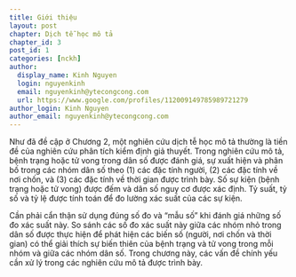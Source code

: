 ```yaml
---
title: Giới thiệu
layout: post
chapter: Dịch tễ học mô tả
chapter_id: 3
post_id: 1
categories: [nckh]
author:
  display_name: Kinh Nguyen
  login: nguyenkinh
  email: nguyenkinh@ytecongcong.com
  url: https://www.google.com/profiles/112009149785989721279
author_login: Kinh Nguyen
author_email: nguyenkinh@ytecongcong.com
---
```


Như đã đề cập ở Chương 2, một nghiên cứu dịch tễ học mô tả thường là tiền đề của nghiên cứu phân tích kiểm định giả thuyết. Trong nghiên cứu mô tả, bệnh trạng hoặc tử vong trong dân số được đánh giá, sự xuất hiện và phân bố trong các nhóm dân số theo (1) các đặc tính người, (2) các đặc tính về nơi chốn, và (3) các đặc tính về thời gian được trình bày. Số sự kiện (bệnh trạng hoặc tử vong) được đếm và dân số nguy cơ được xác định. Tỷ suất, tỷ số và tỷ lệ được tính toán để đo lường xác suất của các sự kiện. 

Cần phải cẩn thận sử dụng đúng số đo và “mẫu số” khi đánh giá những số đo xác suất này. So sánh các số đo xác suất này giữa các nhóm nhỏ trong dân số được thực hiện để phát hiện các biến số (người, nơi chốn và thời gian) có thể giải thích sự biến thiên của bệnh trạng và tử vong trong mỗi nhóm và giữa các nhóm dân số. Trong chương này, các vấn đề chính yếu cần xử lý trong các nghiên cứu mô tả được trình bày.